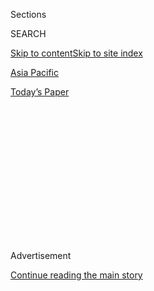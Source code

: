 <div id="app">

<div>

<div>

<div>

<div class="NYTAppHideMasthead css-1q2w90k e1suatyy0">

<div class="section css-ui9rw0 e1suatyy2">

<div class="css-eph4ug er09x8g0">

<div class="css-6n7j50">

</div>

<span class="css-1dv1kvn">Sections</span>

<div class="css-10488qs">

<span class="css-1dv1kvn">SEARCH</span>

</div>

[Skip to content](#site-content)[Skip to site index](#site-index)

</div>

<div id="masthead-section-label" class="css-1wr3we4 eaxe0e00">

[Asia
Pacific](https://www.nytimes3xbfgragh.onion/section/world/asia)

</div>

<div class="css-10698na e1huz5gh0">

</div>

</div>

<div id="masthead-bar-one" class="section hasLinks css-15hmgas e1csuq9d3">

<div class="css-uqyvli e1csuq9d0">

</div>

<div class="css-1uqjmks e1csuq9d1">

</div>

<div class="css-9e9ivx">

[](https://myaccount.nytimes3xbfgragh.onion/auth/login?response_type=cookie&client_id=vi)

</div>

<div class="css-1bvtpon e1csuq9d2">

[Today’s
Paper](https://www.nytimes3xbfgragh.onion/section/todayspaper)

</div>

</div>

</div>

</div>

<div data-aria-hidden="false">

<div id="site-content" data-role="main">

<div>

<div class="css-1aor85t" style="opacity:0.000000001;z-index:-1;visibility:hidden">

<div class="css-1hqnpie">

<div class="css-epjblv">

<span class="css-17xtcya">[Asia
Pacific](/section/world/asia)</span><span class="css-x15j1o">|</span><span class="css-fwqvlz">North
Korea Fires Ballistic Missile, Challenging
Trump</span>

</div>

<div class="css-k008qs">

<div class="css-1iwv8en">

<span class="css-18z7m18"></span>

<div>

</div>

</div>

<span class="css-1n6z4y">https://nyti.ms/2l1VgfH</span>

<div class="css-1705lsu">

<div class="css-4xjgmj">

<div class="css-4skfbu" data-role="toolbar" data-aria-label="Social Media Share buttons, Save button, and Comments Panel with current comment count" data-testid="share-tools">

  - 
  - 
  - 
  - 
    
    <div class="css-6n7j50">
    
    </div>

  - 

</div>

</div>

</div>

</div>

</div>

</div>

<div class="css-13pd83m">

</div>

<div id="top-wrapper" class="css-1sy8kpn">

<div id="top-slug" class="css-l9onyx">

Advertisement

</div>

[Continue reading the main
story](#after-top)

<div class="ad top-wrapper" style="text-align:center;height:100%;display:block;min-height:250px">

<div id="top" class="place-ad" data-position="top" data-size-key="top">

</div>

</div>

<div id="after-top">

</div>

</div>

<div id="sponsor-wrapper" class="css-1hyfx7x">

<div id="sponsor-slug" class="css-19vbshk">

Supported by

</div>

[Continue reading the main
story](#after-sponsor)

<div id="sponsor" class="ad sponsor-wrapper" style="text-align:center;height:100%;display:block">

</div>

<div id="after-sponsor">

</div>

</div>

<div class="css-1vkm6nb ehdk2mb0">

# North Korea Fires Ballistic Missile, Challenging Trump

</div>

![<span class="css-16f3y1r e13ogyst0">Prime Minister Shinzo Abe of Japan
and President Trump denounced North Korea's latest ballistic missile
test, while Senator Chuck Schumer of New York said China should “put the
wood to North
Korea.”</span><span class="css-cch8ym"><span class="css-1dv1kvn">Credit</span><span class="css-cnj6d5 e1z0qqy90" itemprop="copyrightHolder"><span class="css-1ly73wi e1tej78p0">Credit...</span><span>Ahn
Young-Joon/Associated
Press</span></span></span>](https://static01.graylady3jvrrxbe.onion/images/2017/02/12/world/12nkorea/12nkorea-videoSixteenByNine3000.jpg)

<div class="css-xt80pu e12qa4dv0">

<div class="css-18e8msd">

<div class="css-vp77d3 epjyd6m0">

<div class="css-1baulvz">

By [<span class="css-1baulvz last-byline" itemprop="name">Choe
Sang-Hun</span>](http://www.nytimes3xbfgragh.onion/by/choe-sang-hun)

</div>

</div>

  - Feb. 11,
    2017

  - 
    
    <div class="css-4xjgmj">
    
    <div class="css-d8bdto" data-role="toolbar" data-aria-label="Social Media Share buttons, Save button, and Comments Panel with current comment count" data-testid="share-tools">
    
      - 
      - 
      - 
      - 
        
        <div class="css-6n7j50">
        
        </div>
    
      - 
    
    </div>
    
    </div>

</div>

</div>

<div class="section meteredContent css-1r7ky0e" name="articleBody" itemprop="articleBody">

<div class="css-1fanzo5 StoryBodyCompanionColumn">

<div class="css-53u6y8">

SEOUL, South Korea — North Korea launched a ballistic missile toward the
sea off its eastern coast on Sunday, in what South Korea called the
North’s first attempt to test President Trump’s policy on the isolated
country.

A projectile believed to be a modified version of the North’s
intermediate-range ballistic missile Musudan took off at 7:55 a.m. from
Banghyon, a town near North Korea’s northwestern border with China, and
flew 310 miles before falling in the sea, the South Korean military
said. Earlier, the United States Strategic Command issued a statement
identifying the missile as a medium- or intermediate-range system that
“did not pose a threat to North America.”

South Korea condemned the missile launching, saying that it violated a
series of United Nations Security Council resolutions that bar North
Korea from developing or testing ballistic missile and nuclear weapons
technologies. It also said the North had launched the missile to raise
tensions over its weapons programs and to use it as leverage in dealing
with the Trump administration.

“We see this as part of an attempt by the North to grab attention by
demonstrating its nuclear and missile capabilities and to counter the
new United States administration’s strong policy line against North
Korea,” the South Korean military said in its statement.

</div>

</div>

<div class="css-1fanzo5 StoryBodyCompanionColumn">

<div class="css-53u6y8">

The missile launch came as Mr. Trump is hosting Japan’s prime minister,
Shinzo Abe, on an official visit, but it was unclear if the test was
intended as a political message.

Mr. Trump and Mr. Abe hastily arranged a joint appearance in response.
“North Korea’s most recent missile launch is absolutely intolerable,”
Mr. Abe said, calling on the country to comply with all relevant United
Nations Security Council resolutions.

Looking grim, Mr. Trump said nothing about the missile launch, but
pledged to staunchly back Japan. “I just want everybody to understand
and fully know that the United States of America stands behind Japan,
its great ally, 100 percent,” he said. The two leaders are at
Mar-a-Lago, Mr. Trump’s club in Palm Beach, Fla., where they are meeting
over the weekend.

The United States Strategic Command statement identified the missile
North Korea launched as “a medium- or intermediate-range ballistic
missile.”

“The missile was tracked over North Korea and into the Sea of Japan,”
the statement added. “The North American Aerospace Defense Command
determined the missile launch from North Korea did not pose a threat to
North America.”

</div>

</div>

<div class="css-1fanzo5 StoryBodyCompanionColumn">

<div class="css-53u6y8">

South Korea’s Foreign Ministry said the test, the first by the North
this year, demonstrated the “maniacal obsession” of the North Korean
leader, Kim Jong-un, with developing a nuclear-tipped ballistic missile.

The test came less than two days after Mr. Trump said on Friday that
[defending against the nuclear and missile
threats](https://www.nytimes3xbfgragh.onion/reuters/2017/02/10/world/asia/10reuters-usa-trump-japan.html)
from North Korea was a “very, very high priority.” Mr. Trump made the
comment at a news conference with Mr. Abe at the White House. In their
joint statement, the two leaders had urged North Korea “to abandon its
nuclear and ballistic missile programs and not to take any further
provocative actions.”

The test of an intercontinental-range system would have been especially
provocative because it would mean that North Korea was trying to develop
the ability to strike the United States. South Korean officials said
they believed that the North has been using the Musudan, its
intermediate-range missile, to develop and test some intercontinental
ballistic missile, or ICBM, technologies.

North Korea has deployed and often tested short-range Scud and midrange
Rodong ballistic missiles that can reach most of South Korea and Japan,
but it has had a spotty record in test-launching the Musudan, its only
missile with a range long enough to reach American military bases in the
Pacific, including those on Guam. North Korea’s [last Musudan test ended
in failure in
October](https://www.nytimes3xbfgragh.onion/2016/10/20/world/asia/north-korea-musudan-missile-failure.html).

In a New Year’s Day speech, Mr. Kim [said his country had reached a
“final
stage”](https://www.nytimes3xbfgragh.onion/2017/01/01/world/asia/north-korea-intercontinental-ballistic-missile-test-kim-jong-un.html)
in preparing to conduct its first test of an ICBM. That drew a [Twitter
post](https://twitter.com/realdonaldtrump/status/816057920223846400?lang=en)
the next day from Mr. Trump that said, “It won’t happen\!”

North Korea has since warned that it could test-launch an ICBM “anytime
and anywhere,” in its first challenge to the new American president.

The American defense secretary, Jim Mattis, visited South Korea on his
first official trip abroad and agreed with South Korea to boost the
allies’ joint defense abilities against North Korea. The two allies also
agreed to push ahead with their plan to [deploy an advanced American
missile defense system known as
Thaad](https://www.nytimes3xbfgragh.onion/2017/02/02/world/asia/james-mattis-us-korea-thaad.html)
in South Korea by the end of the year, despite a strong protest from
China.

</div>

</div>

<div class="css-1fanzo5 StoryBodyCompanionColumn">

<div class="css-53u6y8">

Although North Korea has vowed to develop the ability to attack the
United States with nuclear warheads and has tested missiles that can
reach throughout the Korean Peninsula and its vicinity, it has never
tested a long-range missile that could fly across the Pacific.

It remains unclear how close North Korea has come to building a reliable
ICBM, although it has boasted of successfully testing crucial
technologies in the past year, such as long-range missile engines and
heat shields for an ICBM.

</div>

</div>

</div>

<div>

</div>

<div>

</div>

<div>

</div>

<div>

<div id="bottom-wrapper" class="css-1ede5it">

<div id="bottom-slug" class="css-l9onyx">

Advertisement

</div>

[Continue reading the main
story](#after-bottom)

<div id="bottom" class="ad bottom-wrapper" style="text-align:center;height:100%;display:block;min-height:90px">

</div>

<div id="after-bottom">

</div>

</div>

</div>

</div>

</div>

## Site Index

<div>

</div>

## Site Information Navigation

  - [© <span>2020</span> <span>The New York Times
    Company</span>](https://help.nytimes3xbfgragh.onion/hc/en-us/articles/115014792127-Copyright-notice)

<!-- end list -->

  - [NYTCo](https://www.nytco.com/)
  - [Contact
    Us](https://help.nytimes3xbfgragh.onion/hc/en-us/articles/115015385887-Contact-Us)
  - [Work with us](https://www.nytco.com/careers/)
  - [Advertise](https://nytmediakit.com/)
  - [T Brand Studio](http://www.tbrandstudio.com/)
  - [Your Ad
    Choices](https://www.nytimes3xbfgragh.onion/privacy/cookie-policy#how-do-i-manage-trackers)
  - [Privacy](https://www.nytimes3xbfgragh.onion/privacy)
  - [Terms of
    Service](https://help.nytimes3xbfgragh.onion/hc/en-us/articles/115014893428-Terms-of-service)
  - [Terms of
    Sale](https://help.nytimes3xbfgragh.onion/hc/en-us/articles/115014893968-Terms-of-sale)
  - [Site
    Map](https://spiderbites.nytimes3xbfgragh.onion)
  - [Help](https://help.nytimes3xbfgragh.onion/hc/en-us)
  - [Subscriptions](https://www.nytimes3xbfgragh.onion/subscription?campaignId=37WXW)

</div>

</div>

</div>

</div>
